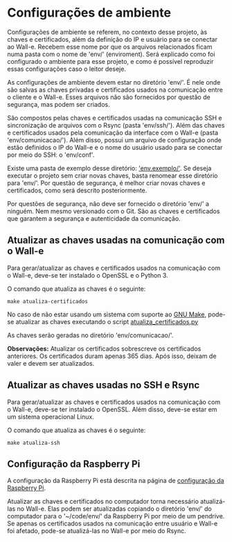 # Configurações de ambiente

Configurações de ambiente se referem, no contexto desse projeto, às chaves e certificados, além da definição do IP e usuário para se conectar ao Wall-e. Recebem esse nome por que os arquivos relacionados ficam numa pasta com o nome de 'env/' (enviroment). Será explicado como foi configurado o ambiente para esse projeto, e como é possível reproduzir essas configurações caso o leitor deseje.

As configurações de ambiente devem estar no diretório 'env/'. É nele onde são salvas as chaves privadas e certificados usados na comunicação entre o cliente e o Wall-e. Esses arquivos não são fornecidos por questão de segurança, mas podem ser criados.

São compostos pelas chaves e certificados usadas na comunicação SSH e sincronização de arquivos com o Rsync (pasta 'env/ssh/'). Além das chaves e certificados usados pela comunicação da interface com o Wall-e (pasta 'env/comunicacao/'). Além disso, possui um arquivo de configuração onde estão definidos o IP do Wall-e e o nome do usuário usado para se conectar por meio do SSH: o 'env/conf'.

Existe uma pasta de exemplo desse diretório: ['env.exemplo/'](env.exemplo/). Se deseja executar o projeto sem criar novas chaves, basta renomear esse diretório para 'env/'. Por questão de segurança, é melhor criar novas chaves e certificados, como será descrito posteriormente.

Por questões de segurança, não deve ser fornecido o diretório 'env/' a ninguém. Nem mesmo versionado com o Git. São as chaves e certificados que garantem a segurança e autenticidade da comunicação.


## Atualizar as chaves usadas na comunicação com o Wall-e

Para gerar/atualizar as chaves e certificados usados na comunicação com o Wall-e, deve-se ter instalado o OpenSSL e o Python 3.

O comando que atualiza as chaves é o seguinte:

```shell
make atualiza-certificados
```

No caso de não estar usando um sistema com suporte ao [GNU Make](https://www.gnu.org/software/make/), pode-se atualizar as chaves executando o script [atualiza_certificados.py](atualiza_certificados.py)

As chaves serão geradas no diretório 'env/comunicacao/'.

**Observações:** Atualizar os certificados sobrescreve os certificados anteriores. Os certificados duram apenas 365 dias. Após isso, deixam de valer e devem ser atualizados.


## Atualizar as chaves usadas no SSH e Rsync

Para gerar/atualizar as chaves e certificados usados na comunicação com o Wall-e, deve-se ter instalado o OpenSSL. Além disso, deve-se estar em um sistema operacional Linux.

O comando que atualiza as chaves é o seguinte:

```shell
make atualiza-ssh
```


## Configuração da Raspberry Pi

A configuração da Raspberry Pi está descrita na página de [configuração da Raspberry Pi](raspberry/).

Atualizar as chaves e certificados no computador torna necessário atualizá-las no Wall-e. Elas podem ser atualizadas copiando o diretório 'env/' do computador para o '~/code/env/' da Raspberry Pi por meio de um pendrive. Se apenas os certificados usados na comunicação entre usuário e Wall-e foi afetado, pode-se atualizá-las no Wall-e por meio do Rsync.
